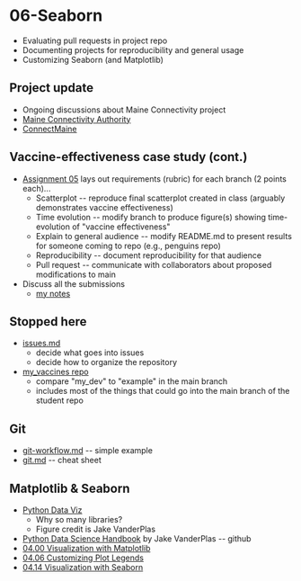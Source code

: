 
# 06-Seaborn

* Evaluating pull requests in project repo
* Documenting projects for reproducibility and general usage
* Customizing Seaborn (and Matplotlib)

## Project update

* Ongoing discussions about Maine Connectivity project
* [Maine Connectivity Authority](https://www.maineconnectivity.org/)
* [ConnectMaine](https://www.maine.gov/connectme/about/staff)

## Vaccine-effectiveness case study (cont.)

* [Assignment 05](./assignment05.md) lays out requirements (rubric) for each branch (2 points each)...
  * Scatterplot -- reproduce final scatterplot created in class (arguably demonstrates vaccine effectiveness)
  * Time evolution -- modify branch to produce figure(s) showing time-evolution of "vaccine effectiveness"
  * Explain to general audience -- modify README.md to present results for someone coming to repo (e.g., penguins repo)
  * Reproducibility -- document reproducibility for that audience
  * Pull request -- communicate with collaborators about proposed modifications to main
* Discuss all the submissions
  * [my notes](../grades/README.md)

## Stopped here

* [issues.md](./issues.md)
  * decide what goes into issues
  * decide how to organize the repository
* [my_vaccines repo](https://github.com/pbogden/my_vaccines/tree/my_dev/example)
  * compare "my_dev" to "example" in the main branch
  * includes most of the things that could go into the main branch of the student repo

## Git

* [git-workflow.md](./git-workflow.md) -- simple example
* [git.md](./git.md) -- cheat sheet

## Matplotlib & Seaborn

* [Python Data Viz](https://www.anaconda.com/blog/python-data-visualization-2018-why-so-many-libraries)
  * Why so many libraries?
  * Figure credit is Jake VanderPlas
* [Python Data Science Handbook](https://github.com/jakevdp/PythonDataScienceHandbook/blob/8a34a4f653bdbdc01415a94dc20d4e9b97438965/notebooks/Index.ipynb) by Jake VanderPlas -- github
* [04.00 Visualization with Matplotlib](https://github.com/jakevdp/PythonDataScienceHandbook/blob/8a34a4f653bdbdc01415a94dc20d4e9b97438965/notebooks/04.00-Introduction-To-Matplotlib.ipynb)
* [04.06 Customizing Plot Legends](https://github.com/jakevdp/PythonDataScienceHandbook/blob/8a34a4f653bdbdc01415a94dc20d4e9b97438965/notebooks/04.06-Customizing-Legends.ipynb)
* [04.14 Visualization with Seaborn](https://github.com/jakevdp/PythonDataScienceHandbook/blob/master/notebooks/04.14-Visualization-With-Seaborn.ipynb)
